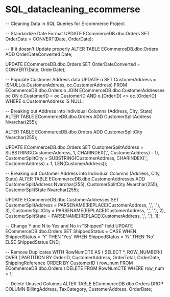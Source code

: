 # SQL_datacleaning_ecommerse

-- Cleaning Data in SQL Queries for E-commerce Project

-- Standardize Date Format
UPDATE ECommerceDB.dbo.Orders
SET OrderDate = CONVERT(Date, OrderDate);

-- If it doesn't Update properly
ALTER TABLE ECommerceDB.dbo.Orders
ADD OrderDateConverted Date;

UPDATE ECommerceDB.dbo.Orders
SET OrderDateConverted = CONVERT(Date, OrderDate);

-- Populate Customer Address data
UPDATE o
SET CustomerAddress = ISNULL(o.CustomerAddress, oc.CustomerAddress)
FROM ECommerceDB.dbo.Orders o
JOIN ECommerceDB.dbo.CustomerAddresses oc ON o.CustomerID = oc.CustomerID AND o.[OrderID] <> oc.[OrderID]
WHERE o.CustomerAddress IS NULL;

-- Breaking out Address into Individual Columns (Address, City, State)
ALTER TABLE ECommerceDB.dbo.Orders
ADD CustomerSplitAddress Nvarchar(255);

ALTER TABLE ECommerceDB.dbo.Orders
ADD CustomerSplitCity Nvarchar(255);

UPDATE ECommerceDB.dbo.Orders
SET CustomerSplitAddress = SUBSTRING(CustomerAddress, 1, CHARINDEX(',', CustomerAddress) - 1),
    CustomerSplitCity = SUBSTRING(CustomerAddress, CHARINDEX(',', CustomerAddress) + 1, LEN(CustomerAddress));

-- Breaking out Customer Address into Individual Columns (Address, City, State)
ALTER TABLE ECommerceDB.dbo.CustomerAddresses
ADD CustomerSplitAddress Nvarchar(255),
    CustomerSplitCity Nvarchar(255),
    CustomerSplitState Nvarchar(255);

UPDATE ECommerceDB.dbo.CustomerAddresses
SET CustomerSplitAddress = PARSENAME(REPLACE(CustomerAddress, ',', '.'), 3),
    CustomerSplitCity = PARSENAME(REPLACE(CustomerAddress, ',', '.'), 2),
    CustomerSplitState = PARSENAME(REPLACE(CustomerAddress, ',', '.'), 1);

-- Change Y and N to Yes and No in "Shipped" field
UPDATE ECommerceDB.dbo.Orders
SET ShippedStatus = CASE
        WHEN ShippedStatus = 'Y' THEN 'Yes'
        WHEN ShippedStatus = 'N' THEN 'No'
        ELSE ShippedStatus
    END;

-- Remove Duplicates
WITH RowNumCTE AS (
    SELECT *,
           ROW_NUMBER() OVER (
               PARTITION BY OrderID,
                            CustomerAddress,
                            OrderTotal,
                            OrderDate,
                            ShippingReference
               ORDER BY
                   CustomerID
           ) row_num
    FROM ECommerceDB.dbo.Orders
)
DELETE FROM RowNumCTE
WHERE row_num > 1;

-- Delete Unused Columns
ALTER TABLE ECommerceDB.dbo.Orders
DROP COLUMN BillingAddress, TaxCategory, CustomerAddress, OrderDate;
